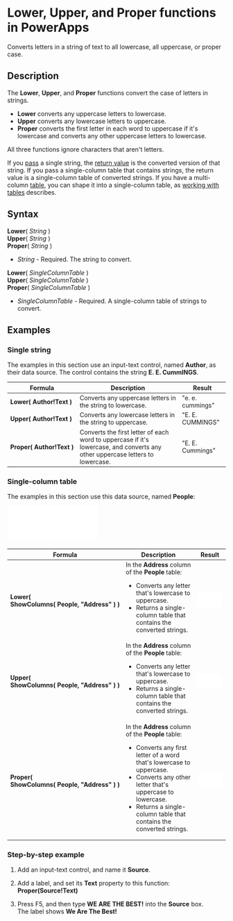 <properties
	pageTitle="PowerApps: Lower, Upper, and Proper functions"
	description="Reference information for the Lower, Upper, and Proper functions in PowerApps, including syntax and examples"
	services="powerapps"
	documentationCenter="na"
	authors="gregli-msft"
	manager="dwrede"
	editor=""
	tags=""/>

<tags
   ms.service="powerapps"
   ms.devlang="na"
   ms.topic="article"
   ms.tgt_pltfrm="na"
   ms.workload="na"
   ms.date="11/07/2015"
   ms.author="gregli"/>

# Lower, Upper, and Proper functions in PowerApps #

Converts letters in a string of text to all lowercase, all uppercase, or proper case.

## Description ##

The **Lower**, **Upper**, and **Proper** functions convert the case of letters in strings.

- **Lower** converts any uppercase letters to lowercase.
- **Upper** converts any lowercase letters to uppercase.
- **Proper** converts the first letter in each word to uppercase if it's lowercase and converts any other uppercase letters to lowercase.

All three functions ignore characters that aren't letters.

If you [pass](file-name.md) a single string, the [return value](file-name.md) is the converted version of that string.  If you pass a single-column table that contains strings, the return value is a single-column table of converted strings. If you have a multi-column [table](file-name.md), you can shape it into a single-column table, as [working with tables](file-name.md) describes.

## Syntax ##

**Lower**( *String* )<br>**Upper**( *String* )<br>**Proper**( *String* )

- *String* - Required. The string to convert.

**Lower**( *SingleColumnTable* )<br>**Upper**( *SingleColumnTable* )<br>**Proper**( *SingleColumnTable* )

- *SingleColumnTable* - Required. A single-column table of strings to convert.

## Examples ##

### Single string ###
The examples in this section use an input-text control, named **Author**, as their data source. The control contains the string **E. E. CummINGS**.

| Formula | Description | Result |
|---------|-------------|--------|
| **Lower(&nbsp;Author!Text&nbsp;)** | Converts any uppercase letters in the string to lowercase. | "e. e. cummings" |
| **Upper(&nbsp;Author!Text&nbsp;)** | Converts any lowercase letters in the string to uppercase. | "E. E. CUMMINGS" |
| **Proper(&nbsp;Author!Text&nbsp;)** | Converts the first letter of each word to uppercase if it's lowercase, and converts any other uppercase letters to lowercase. | "E. E. Cummings" |

### Single-column table
The examples in this section use this data source, named **People**:

![](media/function-lower-upper-proper/people-table.png)

| Formula | Description | Result |
|---------|-------------|--------|
| **Lower( ShowColumns(&nbsp;People,&nbsp;"Address"&nbsp;) )** |  In the **Address** column of the **People** table:<br><ul><li>Converts any letter that's lowercase to uppercase.</li><li>Returns a single-column table that contains the converted strings.</li> | ![](media/function-lower-upper-proper/people-table-lower.png) |
| **Upper( ShowColumns(&nbsp;People,&nbsp;"Address"&nbsp;) )** | In the **Address** column of the **People** table:<br><ul><li>Converts any letter that's lowercase to uppercase.</li><li>Returns a single-column table that contains the converted strings.</li> | ![](media/function-lower-upper-proper/people-table-upper.png) |
| **Proper( ShowColumns(&nbsp;People,&nbsp;"Address"&nbsp;) )** | In the **Address** column of the **People** table:<br><ul><li>Converts any first letter of a word that's lowercase to uppercase.</li><li>Converts any other letter that's uppercase to lowercase.</li><li>Returns a single-column table that contains the converted strings.</li> | ![](media/function-lower-upper-proper/people-table-proper.png) |

### Step-by-step example ###

1. Add an input-text control, and name it **Source**.

1. Add a label, and set its **Text** property to this function:<br>**Proper(Source!Text)**

1. Press F5, and then type **WE ARE THE BEST!** into the **Source** box.<br>The label shows **We Are The Best!**
